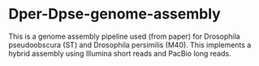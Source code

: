 # Dper-Dpse-genome-assembly
This is a genome assembly pipeline used (from paper) for Drosophila pseudoobscura (ST) and Drosophila persimilis (M40).
This implements a hybrid assembly using Illumina short reads and PacBio long reads. 
